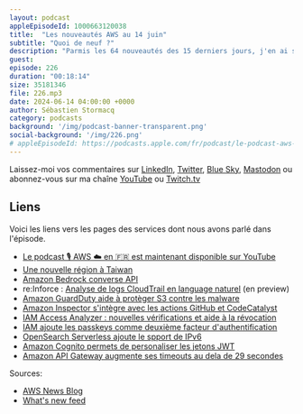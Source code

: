 ```yaml
---
layout: podcast
appleEpisodeId: 1000663120038
title:  "Les nouveautés AWS au 14 juin"
subtitle: "Quoi de neuf ?"
description: "Parmis les 64 nouveautés des 15 derniers jours, j'en ai séléctionnées 11 qui me semblent pertinentes pour les builders, les développeurs-euses que vous êtes. Il y a une septième région en construction, pour un total de 40 d'ici 2026. Bedrock ajoute une API unifiée pour accèder à des grands modèles de languages. Il y a eu beaucoup d'annonces liées à la sécurité et conformité cette semaine pendant la conférence re:Inforce à Philadelphie et pour finir j'ai repéré 3 annonces qui vont toutes vous intéresser si vous développez ou déployez des solutions serverless sur AWS."
guest:
episode: 226
duration: "00:18:14" 
size: 35181346
file: 226.mp3
date: 2024-06-14 04:00:00 +0000
author: Sébastien Stormacq
category: podcasts
background: '/img/podcast-banner-transparent.png'
social-background: '/img/226.png'
# appleEpisodeId: https://podcasts.apple.com/fr/podcast/le-podcast-aws-en-français/id1452118442
---
```


Laissez-moi vos commentaires sur [LinkedIn](https://www.linkedin.com/in/sebastienstormacq/), [Twitter](https://twitter.com/sebsto), [Blue Sky](https://bsky.app/profile/sebsto.bsky.social), [Mastodon](https://awscommunity.social/@sebsto) ou abonnez-vous sur ma chaîne [YouTube](https://www.youtube.com/sebsto) ou [Twitch.tv](https://www.twitch.tv/sebAWS)

## Liens

Voici les liens vers les pages des services dont nous avons parlé dans l'épisode.

- [Le podcast 🎙 AWS ☁️ en 🇫🇷 est maintenant disponible sur YouTube](https://www.youtube.com/watch?v=FoiENh1_kjU&list=PLZ_TUMnTqfu9lG7nh_3VHJ1iM2q9grWvd&pp=gAQBiAQB)
- [Une nouvelle région à Taiwan](https://aws.amazon.com/blogs/aws/in-the-works-aws-region-in-taiwan/)
- [Amazon Bedrock converse API](https://community.aws/content/2dtauBCeDa703x7fDS9Q30MJoBA/amazon-bedrock-converse-api-developer-guide)
- re:Inforce : [Analyse de logs CloudTrail en language naturel](https://aws.amazon.com/blogs/aws/simplify-aws-cloudtrail-log-analysis-with-natural-language-query-generation-in-cloudtrail-lake-preview/) (en preview)
- [Amazon GuardDuty aide à protèger S3 contre les malware](https://aws.amazon.com/blogs/aws/introducing-amazon-guardduty-malware-protection-for-amazon-s3/)
- [Amazon Inspector s'intègre avec les actions GitHub et CodeCatalyst](https://aws.amazon.com/about-aws/whats-new/2024/06/amazon-inspector-container-image-scanning-codecatalyst-github-actions/)
- [IAM Access Analyzer : nouvelles vérifications et aide à la révocation](https://aws.amazon.com/blogs/aws/iam-access-analyzer-update-extending-custom-policy-checks-guided-revocation/)
- [IAM ajoute les passkeys comme deuxième facteur d'authentification](https://aws.amazon.com/blogs/aws/aws-adds-passkey-multi-factor-authentication-mfa-for-root-and-iam-users/)
- [OpenSearch Serverless ajoute le spport de IPv6](https://aws.amazon.com/blogs/aws/aws-adds-passkey-multi-factor-authentication-mfa-for-root-and-iam-users/)
- [Amazon Cognito permets de personaliser les jetons JWT](https://aws.amazon.com/about-aws/whats-new/2024/05/amazon-cognito-user-pools-customize-access-tokens/)
- [Amazon API Gateway augmente ses timeouts au dela de 29 secondes](https://aws.amazon.com/about-aws/whats-new/2024/06/amazon-api-gateway-integration-timeout-limit-29-seconds/)

Sources: 

- [AWS News Blog](https://aws.amazon.com/blogs/aws/)
- [What's new feed](https://aws.amazon.com/about-aws/whats-new/2023/)
